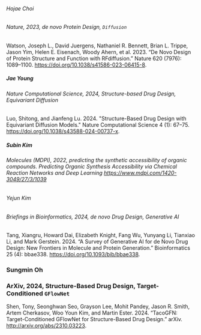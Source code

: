 <!-- 작성 방법
> ##### Name_of_presenter
> ###### Jaurnal_name, Pub_year, Task, Methods [, Contrib[, Other_keywords(maximum:3) ]]
위와 같은 형식으로 tag 를 달아주세요.

--- -->

###### Hojae Choi

###### Nature, 2023, de novo Protein Design, `Diffusion`
Watson, Joseph L., David Juergens, Nathaniel R. Bennett, Brian L. Trippe, Jason Yim, Helen E. Eisenach, Woody Ahern, et al. 2023. “De Novo Design of Protein Structure and Function with RFdiffusion.” Nature 620 (7976): 1089–1100. https://doi.org/10.1038/s41586-023-06415-8.


##### Jae Young

###### Nature Computational Science, 2024, Structure-based Drug Design, Equivariant Diffusion
Luo, Shitong, and Jianfeng Lu. 2024. "Structure-Based Drug Design with Equivariant Diffusion Models." Nature Computational Science 4 (1): 67–75. https://doi.org/10.1038/s43588-024-00737-x.

##### Subin Kim
###### Molecules (MDPI), 2022, predicting the synthetic accessibility of organic compounds. Predicting Organic Synthesis Accessibility via Chemical Reaction Networks and Deep Learning https://www.mdpi.com/1420-3049/27/3/1039

###### Yejun Kim

###### Briefings in Bioinformatics, 2024, de novo Drug Design, Generative AI
Tang, Xiangru, Howard Dai, Elizabeth Knight, Fang Wu, Yunyang Li, Tianxiao Li, and Mark Gerstein.
2024.  “A Survey of Generative AI for de Novo Drug Design: New Frontiers in Molecule and Protein Generation.” Bioinformatics 25 (4): bbae338.
https://doi.org/10.1093/bib/bbae338.

### Sungmin Oh

### ArXiv, 2024, Structure-Based Drug Design, Target-Conditioned `GFlowNet`
Shen, Tony, Seonghwan Seo, Grayson Lee, Mohit Pandey, Jason R. Smith, Artem Cherkasov, Woo Youn Kim, and Martin Ester. 2024. “TacoGFN: Target-Conditioned GFlowNet for Structure-Based Drug Design.” 
arXiv. http://arxiv.org/abs/2310.03223.
